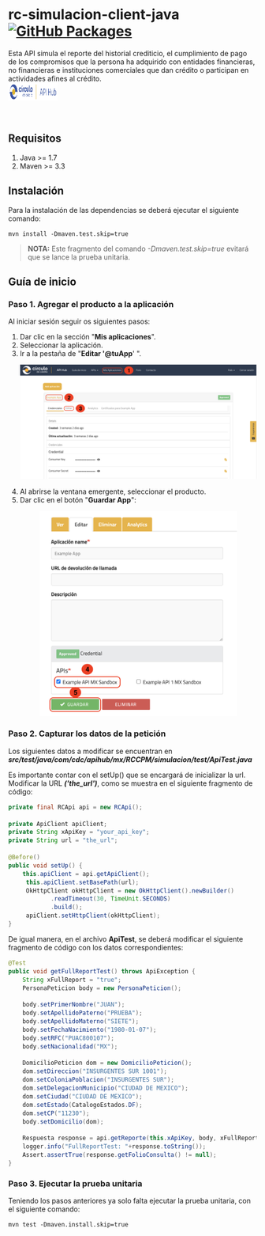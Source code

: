 # rc-simulacion-client-java [![GitHub Packages](https://img.shields.io/badge/Maven&nbsp;package-Last&nbsp;version-lemon)](https://github.com/orgs/APIHub-CdC/packages?repo_name=rc-simulacion-client-java) 

<p>Esta API simula el reporte del historial crediticio, el cumplimiento de pago de los compromisos que la persona ha adquirido con entidades financieras, no financieras e instituciones comerciales que dan crédito o participan en actividades afines al crédito.<br/><img src='https://github.com/APIHub-CdC/imagenes-cdc/blob/master/circulo_de_credito-apihub.png' height='37' width='100'/></p><br/>

## Requisitos

1. Java >= 1.7
2. Maven >= 3.3

## Instalación

Para la instalación de las dependencias se deberá ejecutar el siguiente comando:

```shell
mvn install -Dmaven.test.skip=true
```

> **NOTA:** Este fragmento del comando *-Dmaven.test.skip=true* evitará que se lance la prueba unitaria.


## Guía de inicio

### Paso 1. Agregar el producto a la aplicación

Al iniciar sesión seguir os siguientes pasos:

 1. Dar clic en la sección "**Mis aplicaciones**".
 2. Seleccionar la aplicación.
 3. Ir a la pestaña de "**Editar '@tuApp**' ".
    <p align="center">
      <img src="https://github.com/APIHub-CdC/imagenes-cdc/blob/master/edit_applications.jpg" width="900">
    </p>
 4. Al abrirse la ventana emergente, seleccionar el producto.
 5. Dar clic en el botón "**Guardar App**":
    <p align="center">
      <img src="https://github.com/APIHub-CdC/imagenes-cdc/blob/master/selected_product.jpg" width="400">
    </p>

### Paso 2. Capturar los datos de la petición

Los siguientes datos a modificar se encuentran en ***src/test/java/com/cdc/apihub/mx/RCCPM/simulacion/test/ApiTest.java***

Es importante contar con el setUp() que se encargará de inicializar la url. Modificar la URL ***('the_url')***, como se muestra en el siguiente fragmento de código:

```java
private final RCApi api = new RCApi();

private ApiClient apiClient;
private String xApiKey = "your_api_key";
private String url = "the_url";

@Before()
public void setUp() {
    this.apiClient = api.getApiClient();
     this.apiClient.setBasePath(url);
     OkHttpClient okHttpClient = new OkHttpClient().newBuilder()
            .readTimeout(30, TimeUnit.SECONDS)
            .build();
     apiClient.setHttpClient(okHttpClient);
}
```

De igual manera, en el archivo **ApiTest**, se deberá modificar el siguiente fragmento de código con los datos correspondientes:

```java
@Test
public void getFullReportTest() throws ApiException {
    String xFullReport = "true";
    PersonaPeticion body = new PersonaPeticion();

    body.setPrimerNombre("JUAN");
    body.setApellidoPaterno("PRUEBA");
    body.setApellidoMaterno("SIETE");
    body.setFechaNacimiento("1980-01-07");
    body.setRFC("PUAC800107");
    body.setNacionalidad("MX");

    DomicilioPeticion dom = new DomicilioPeticion();
    dom.setDireccion("INSURGENTES SUR 1001");
    dom.setColoniaPoblacion("INSURGENTES SUR");
    dom.setDelegacionMunicipio("CIUDAD DE MEXICO");
    dom.setCiudad("CIUDAD DE MEXICO");
    dom.setEstado(CatalogoEstados.DF);
    dom.setCP("11230");
    body.setDomicilio(dom);

    Respuesta response = api.getReporte(this.xApiKey, body, xFullReport);
    logger.info("FullReportTest: "+response.toString());
    Assert.assertTrue(response.getFolioConsulta() != null);
}
```

### Paso 3. Ejecutar la prueba unitaria

Teniendo los pasos anteriores ya solo falta ejecutar la prueba unitaria, con el siguiente comando:

```shell
mvn test -Dmaven.install.skip=true
```
